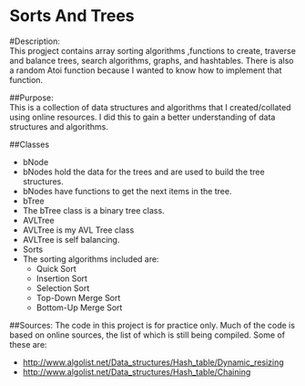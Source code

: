 Sorts And Trees
================

#Description:  
This progject contains array sorting algorithms ,functions to create, traverse and balance trees, search algorithms, graphs, and hashtables. There is also a random Atoi function because I wanted to know how to implement that function.

##Purpose:  
This is a collection of data structures and algorithms that I created/collated using online resources. I did this to gain a better understanding of data structures and algorithms.

##Classes  
 *  bNode  
  * bNodes hold the data for the trees and are used to build the tree structures.
  * bNodes have functions to get the next items in the tree.  
 * bTree 
  * The bTree class is a binary tree class.  
 * AVLTree 
  *  AVLTree is my AVL Tree class
  *  AVLTree is self balancing.  
 * Sorts 
  * The sorting algorithms included are:  
    * Quick Sort
    * Insertion Sort
    * Selection Sort
    * Top-Down Merge Sort
    * Bottom-Up Merge Sort

##Sources:
The code in this project is for practice only. Much of the code is based on online sources, the list of which is still being compiled.
Some of these are:  
 * <http://www.algolist.net/Data_structures/Hash_table/Dynamic_resizing>
 * <http://www.algolist.net/Data_structures/Hash_table/Chaining>

